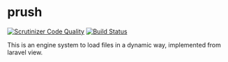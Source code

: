 # prush
[![Scrutinizer Code Quality](https://scrutinizer-ci.com/g/divineniiquaye/prush/badges/quality-score.png?b=master)](https://scrutinizer-ci.com/g/divineniiquaye/prush/?branch=master)
[![Build Status](https://scrutinizer-ci.com/g/divineniiquaye/prush/badges/build.png?b=master)](https://scrutinizer-ci.com/g/divineniiquaye/prush/build-status/master)

 This is an engine system to load files in a dynamic way, implemented from laravel view.
